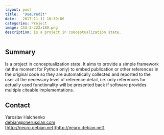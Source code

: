 ```yaml
---
layout: post
title:  "DueCredit"
date:   2017-11-11 10:39:06
categories: Project
image: CSU-2-222x180.png
description: Is a project in conceptualization state.
---
```

## Summary
Is a project in conceptualization state. It aims to provide a simple framework (at the moment for Python only) to embed publication or other references in the original code so they are automatically collected and reported to the user at the necessary level of reference detail, i.e. only references for actually used functionality will be presented back if software provides multiple citeable implementations.


## Contact  
Yaroslav Halchenko  
[debian@onerussian.com](mailto:debian@onerussian.com)  
[http://neuro.debian.net](http://neuro.debian.net)  
